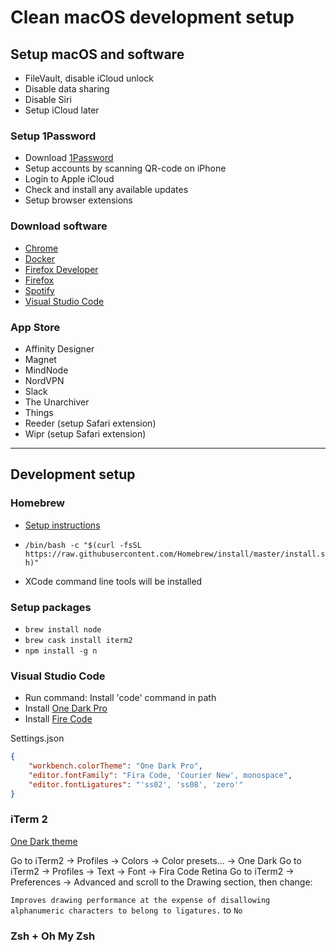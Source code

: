 # Clean macOS development setup

## Setup macOS and software

- FileVault, disable iCloud unlock
- Disable data sharing
- Disable Siri
- Setup iCloud later

### Setup 1Password

- Download [1Password](https://1password.com/downloads/mac/)
- Setup accounts by scanning QR-code on iPhone
- Login to Apple iCloud
- Check and install any available updates
- Setup browser extensions

### Download software

- [Chrome](https://www.google.com/intl/nl_nl/chrome/)
- [Docker](https://www.docker.com/products/docker-desktop)
- [Firefox Developer](https://www.mozilla.org/en-US/firefox/all/#product-desktop-developer)
- [Firefox](https://www.mozilla.org/en-US/firefox/all/#product-desktop-release)
- [Spotify](https://www.spotify.com/nl/download/mac/)
- [Visual Studio Code](https://code.visualstudio.com/)

### App Store

- Affinity Designer
- Magnet
- MindNode
- NordVPN
- Slack
- The Unarchiver
- Things
- Reeder (setup Safari extension)
- Wipr (setup Safari extension)

--------

## Development setup

### Homebrew

- [Setup instructions](https://1password.com/downloads/mac/)

- `/bin/bash -c "$(curl -fsSL https://raw.githubusercontent.com/Homebrew/install/master/install.sh)"`
- XCode command line tools will be installed

### Setup packages

- `brew install node`
- `brew cask install iterm2`
- `npm install -g n`

### Visual Studio Code

- Run command: Install 'code' command in path
- Install [One Dark Pro](https://marketplace.visualstudio.com/items?itemName=zhuangtongfa.Material-theme)
- Install [Fire Code](https://github.com/tonsky/FiraCode/releases)

Settings.json
```json
{
    "workbench.colorTheme": "One Dark Pro",
    "editor.fontFamily": "Fira Code, 'Courier New', monospace",
    "editor.fontLigatures": "'ss02', 'ss08', 'zero'"
}
```

### iTerm 2

[One Dark theme](https://github.com/one-dark/iterm-one-dark-theme)

Go to iTerm2 -> Profiles -> Colors -> Color presets… -> One Dark
Go to iTerm2 -> Profiles -> Text -> Font -> Fira Code Retina
Go to iTerm2 -> Preferences -> Advanced and scroll to the Drawing section, then change:

`Improves drawing performance at the expense of disallowing alphanumeric characters to belong to ligatures.` to `No`

### Zsh + Oh My Zsh
